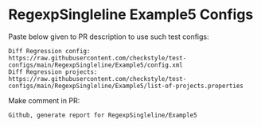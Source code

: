 # RegexpSingleline Example5 Configs
Paste below given to PR description to use such test configs:
```
Diff Regression config: https://raw.githubusercontent.com/checkstyle/test-configs/main/RegexpSingleline/Example5/config.xml
Diff Regression projects: https://raw.githubusercontent.com/checkstyle/test-configs/main/RegexpSingleline/Example5/list-of-projects.properties
```
Make comment in PR:
```
Github, generate report for RegexpSingleline/Example5
```

